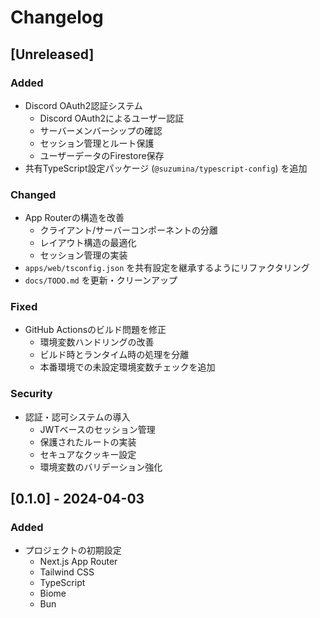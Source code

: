 # Changelog

## [Unreleased]

### Added

- Discord OAuth2認証システム
  - Discord OAuth2によるユーザー認証
  - サーバーメンバーシップの確認
  - セッション管理とルート保護
  - ユーザーデータのFirestore保存
- 共有TypeScript設定パッケージ (`@suzumina/typescript-config`) を追加

### Changed

- App Routerの構造を改善
  - クライアント/サーバーコンポーネントの分離
  - レイアウト構造の最適化
  - セッション管理の実装
- `apps/web/tsconfig.json` を共有設定を継承するようにリファクタリング
- `docs/TODO.md` を更新・クリーンアップ

### Fixed

- GitHub Actionsのビルド問題を修正
  - 環境変数ハンドリングの改善
  - ビルド時とランタイム時の処理を分離
  - 本番環境での未設定環境変数チェックを追加

### Security

- 認証・認可システムの導入
  - JWTベースのセッション管理
  - 保護されたルートの実装
  - セキュアなクッキー設定
  - 環境変数のバリデーション強化

## [0.1.0] - 2024-04-03

### Added

- プロジェクトの初期設定
  - Next.js App Router
  - Tailwind CSS
  - TypeScript
  - Biome
  - Bun
